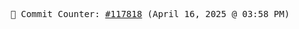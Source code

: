<p align="center">
    <samp>
        📮 Commit Counter: <a href="https://github.com/Javascript-void0/Javascript-void0/commits/main">#117818</a> (April 16, 2025 @ 03:58 PM)
    </samp>
</p>